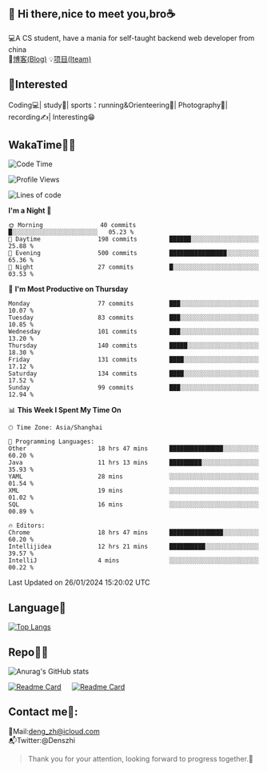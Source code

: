 👋 Hi there,nice to meet you,bro☕
---
💻A CS student, have a mania for self-taught backend web developer from china   
📌[博客(Blog)](https://github.com/HealUP/MyBlog)
💡[项目(Iteam)](https://healup.github.io/)

 <!-- waka-box start -->
 <!-- waka-box end -->
 
🧲**Interested**
--
Coding💻| study📖| sports：running&Orienteering🏃‍| Photography📸| recording✍️| Interesting😁

WakaTime👨‍💻
---
<!--START_SECTION:waka-->
![Code Time](http://img.shields.io/badge/Code%20Time-610%20hrs%206%20mins-blue)

![Profile Views](http://img.shields.io/badge/Profile%20Views-2-blue)

![Lines of code](https://img.shields.io/badge/From%20Hello%20World%20I%27ve%20Written-205.0%20thousand%20lines%20of%20code-blue)

**I'm a Night 🦉** 

```text
🌞 Morning                40 commits          █░░░░░░░░░░░░░░░░░░░░░░░░   05.23 % 
🌆 Daytime                198 commits         ██████░░░░░░░░░░░░░░░░░░░   25.88 % 
🌃 Evening                500 commits         ████████████████░░░░░░░░░   65.36 % 
🌙 Night                  27 commits          █░░░░░░░░░░░░░░░░░░░░░░░░   03.53 % 
```
📅 **I'm Most Productive on Thursday** 

```text
Monday                   77 commits          ███░░░░░░░░░░░░░░░░░░░░░░   10.07 % 
Tuesday                  83 commits          ███░░░░░░░░░░░░░░░░░░░░░░   10.85 % 
Wednesday                101 commits         ███░░░░░░░░░░░░░░░░░░░░░░   13.20 % 
Thursday                 140 commits         █████░░░░░░░░░░░░░░░░░░░░   18.30 % 
Friday                   131 commits         ████░░░░░░░░░░░░░░░░░░░░░   17.12 % 
Saturday                 134 commits         ████░░░░░░░░░░░░░░░░░░░░░   17.52 % 
Sunday                   99 commits          ███░░░░░░░░░░░░░░░░░░░░░░   12.94 % 
```


📊 **This Week I Spent My Time On** 

```text
🕑︎ Time Zone: Asia/Shanghai

💬 Programming Languages: 
Other                    18 hrs 47 mins      ███████████████░░░░░░░░░░   60.20 % 
Java                     11 hrs 13 mins      █████████░░░░░░░░░░░░░░░░   35.93 % 
YAML                     28 mins             ░░░░░░░░░░░░░░░░░░░░░░░░░   01.54 % 
XML                      19 mins             ░░░░░░░░░░░░░░░░░░░░░░░░░   01.02 % 
SQL                      16 mins             ░░░░░░░░░░░░░░░░░░░░░░░░░   00.89 % 

🔥 Editors: 
Chrome                   18 hrs 47 mins      ███████████████░░░░░░░░░░   60.20 % 
Intellijidea             12 hrs 21 mins      ██████████░░░░░░░░░░░░░░░   39.57 % 
IntelliJ                 4 mins              ░░░░░░░░░░░░░░░░░░░░░░░░░   00.22 % 
```


 Last Updated on 26/01/2024 15:20:02 UTC
<!--END_SECTION:waka-->

Language🚀
---
[![Top Langs](https://github-readme-stats.vercel.app/api/top-langs/?username=HealUP&layout=compact&hide_border=true)](https://github.com/HealUP)

Repo🧑‍💻
---
![Anurag's GitHub stats](https://github-readme-stats.vercel.app/api?username=HealUP&count_private=true&show_icons=true&theme=gruvbox&hide_border=true) 

[![Readme Card](https://github-readme-stats.vercel.app/api/pin/?username=HealUP&repo=InternetEy&theme=transparent)](https://github.com/HealUP/InternetEy) &emsp;
[![Readme Card](https://github-readme-stats.vercel.app/api/pin/?username=HealUP&repo=CampusExperience&theme=transparent)](https://github.com/HealUP/CampusExperience)


Contact me📱:
---
📮Mail:deng_zh@icloud.com  
📬Twitter:@Denszhi  

> Thank you for your attention, looking forward to progress together.🎉
